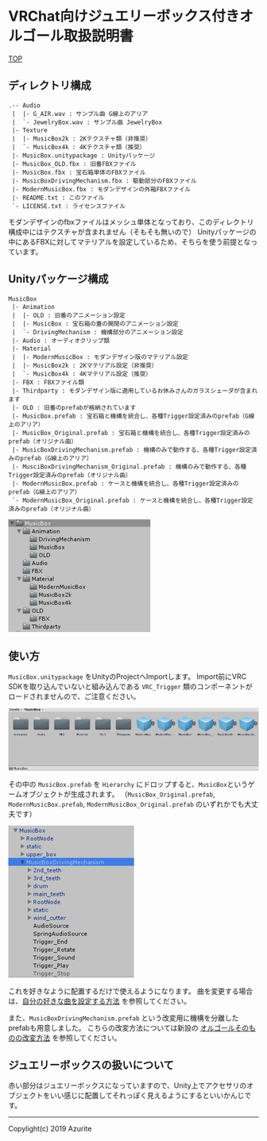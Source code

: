 # VRChat向けジュエリーボックス付きオルゴール取扱説明書

[TOP](index.md)

## ディレクトリ構成

```
.-- Audio
 |  |- G_AIR.wav : サンプル曲 G線上のアリア
 |  `- JewelryBox.wav : サンプル曲 JewelryBox
 |- Texture
 |  |- MusicBox2k : 2Kテクスチャ類（非推奨）
 |  `- MusicBox4k : 4Kテクスチャ類（推奨）
 |- MusicBox.unitypackage : Unityパッケージ
 |- MusicBox_OLD.fbx : 旧番FBXファイル
 |- MusicBox.fbx : 宝石箱単体のFBXファイル
 |- MusicBoxDrivingMechanism.fbx : 駆動部分のFBXファイル
 |- ModernMusicBox.fbx : モダンデザインの外箱FBXファイル
 |- README.txt : このファイル 
 `- LICENSE.txt : ライセンスファイル
```

モダンデザインのfbxファイルはメッシュ単体となっており、このディレクトリ構成中にはテクスチャが含まれません（そもそも無いので）
Unityパッケージの中にあるFBXに対してマテリアルを設定しているため、そちらを使う前提となっています。

## Unityパッケージ構成

```
MusicBox
 |- Animation
 |  |- OLD : 旧番のアニメーション設定
 |  |- MusicBox : 宝石箱の蓋の開閉のアニメーション設定
 |  `- DrivingMechanism : 機構部分のアニメーション設定
 |- Audio : オーディオクリップ類
 |- Material
 |  |- ModernMusicBox : モダンデザイン版のマテリアル設定
 |  |- MusicBox2k : 2Kマテリアル設定（非推奨）
 |  `- MusicBox4k : 4Kマテリアル設定（推奨） 
 |- FBX : FBXファイル類
 |- Thirdparty : モダンデザイン版に適用しているお休みさんのガラスシェーダが含まれます
 |- OLD : 旧番のprefabが格納されています
 |- MusicBox.prefab : 宝石箱と機構を統合し、各種Trigger設定済みのprefab（G線上のアリア）
 |- MusicBox_Original.prefab : 宝石箱と機構を統合し、各種Trigger設定済みのprefab（オリジナル曲）
 |- MusicBoxDrivingMechanism.prefab : 機構のみで動作する、各種Trigger設定済みのprefab（G線上のアリア）
 |- MusciBoxDrivingMechanism_Original.prefab : 機構のみで動作する、各種Trigger設定済みのprefab（オリジナル曲）
 |- ModernMusicBox.prefab : ケースと機構を統合し、各種Trigger設定済みのprefab（G線上のアリア）
 `- ModernMusicBox_Original.prefab : ケースと機構を統合し、各種Trigger設定済みのprefab（オリジナル曲）
```

![in_asset](images/description/in_asset.png "in_asset")

## 使い方

`MusicBox.unitypackage` をUnityのProjectへImportします。
Import前にVRC SDKを取り込んでいないと組み込んである `VRC_Trigger` 類のコンポーネントがロードされませんので、ご注意ください。

![product](images/description/product.png "product")

その中の `MusicBox.prefab` を `Hierarchy` にドロップすると、`MusicBox`というゲームオブジェクトが生成されます。
（`MusicBox_Original.prefab`, `ModernMusicBox.prefab`, `ModernMusicBox_Original.prefab` のいずれかでも大丈夫です）

![hierarchy](images/description/hierarchy.png "hierarchy")

これを好きなように配置するだけで使えるようになります。
曲を変更する場合は、[自分の好きな曲を設定する方法](customize_music.md) を参照してください。

また、`MusicBoxDrivingMechanism.prefab` という改変用に機構を分離したprefabも用意しました。
こちらの改変方法については新設の [オルゴールそのものの改変方法](customize_mbox.md) を参照してください。


## ジュエリーボックスの扱いについて

赤い部分はジュエリーボックスになっていますので、Unity上でアクセサリのオブジェクトをいい感じに配置してそれっぽく見えるようにするといいかんじです。

---

Copylight(c) 2019 Azurite
